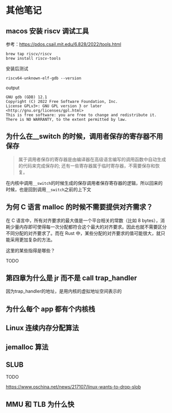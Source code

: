 # 其他笔记

## macos 安装 riscv 调试工具

参考：<https://pdos.csail.mit.edu/6.828/2022/tools.html>

```shell
brew tap riscv/riscv
brew install riscv-tools
```

安装后测试

```shell
riscv64-unknown-elf-gdb --version
```

output

```text
GNU gdb (GDB) 12.1
Copyright (C) 2022 Free Software Foundation, Inc.
License GPLv3+: GNU GPL version 3 or later <http://gnu.org/licenses/gpl.html>
This is free software: you are free to change and redistribute it.
There is NO WARRANTY, to the extent permitted by law.
```

## 为什么在\_\_switch 的时候，调用者保存的寄存器不用保存

> 属于调用者保存的寄存器是由编译器在高级语言编写的调用函数中自动生成的代码来完成保存的;
> 还有一些寄存器属于临时寄存器，不需要保存和恢复。

在内核中调用`__switch`的时候生成的保存调用者保存寄存器的逻辑，所以回来的时候，也是回到调用`__switch`之前的上下文

## 为何 C 语言 malloc 的时候不需要提供对齐需求？

在 C 语言中，所有对齐要求的最大值是一个平台相关的常数（比如 8 bytes），消耗少量内存即可使得每一次分配都符合这个最大的对齐要求。因此也就不需要区分不同分配的对齐要求了。而在 Rust 中，某些分配的对齐要求的值可能很大，就只能采用更加复杂的方法。

这里的某些指得是哪些？

TODO

## 第四章为什么是 jr 而不是 call trap_handler

因为trap_handler的地址，是用内核的虚拟地址空间表示的

## 为什么每个 app 都有个内核栈

## Linux 连续内存分配算法

## jemalloc 算法

## SLUB

TODO

https://www.oschina.net/news/217107/linux-wants-to-drop-slob

## MMU 和 TLB 为什么快
